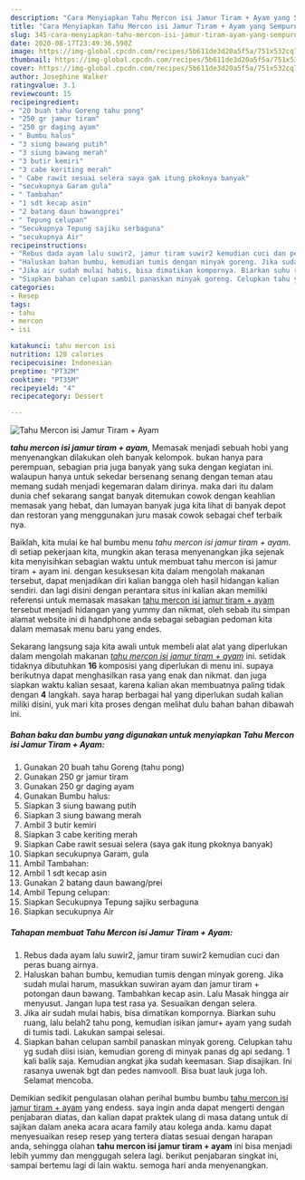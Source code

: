 ```yaml
---
description: "Cara Menyiapkan Tahu Mercon isi Jamur Tiram + Ayam yang Sempurna"
title: "Cara Menyiapkan Tahu Mercon isi Jamur Tiram + Ayam yang Sempurna"
slug: 345-cara-menyiapkan-tahu-mercon-isi-jamur-tiram-ayam-yang-sempurna
date: 2020-08-17T23:49:36.590Z
image: https://img-global.cpcdn.com/recipes/5b611de3d20a5f5a/751x532cq70/tahu-mercon-isi-jamur-tiram-ayam-foto-resep-utama.jpg
thumbnail: https://img-global.cpcdn.com/recipes/5b611de3d20a5f5a/751x532cq70/tahu-mercon-isi-jamur-tiram-ayam-foto-resep-utama.jpg
cover: https://img-global.cpcdn.com/recipes/5b611de3d20a5f5a/751x532cq70/tahu-mercon-isi-jamur-tiram-ayam-foto-resep-utama.jpg
author: Josephine Walker
ratingvalue: 3.1
reviewcount: 15
recipeingredient:
- "20 buah tahu Goreng tahu pong"
- "250 gr jamur tiram"
- "250 gr daging ayam"
- " Bumbu halus"
- "3 siung bawang putih"
- "3 siung bawang merah"
- "3 butir kemiri"
- "3 cabe keriting merah"
- " Cabe rawit sesuai selera saya gak itung pkoknya banyak"
- "secukupnya Garam gula"
- " Tambahan"
- "1 sdt kecap asin"
- "2 batang daun bawangprei"
- " Tepung celupan"
- "Secukupnya Tepung sajiku serbaguna"
- "secukupnya Air"
recipeinstructions:
- "Rebus dada ayam lalu suwir2, jamur tiram suwir2 kemudian cuci dan peras buang airnya."
- "Haluskan bahan bumbu, kemudian tumis dengan minyak goreng. Jika sudah mulai harum, masukkan suwiran ayam dan jamur tiram + potongan daun bawang. Tambahkan kecap asin. Lalu Masak hingga air menyusut. Jangan lupa test rasa ya. Sesuaikan dengan selera."
- "Jika air sudah mulai habis, bisa dimatikan kompornya. Biarkan suhu ruang, lalu belah2 tahu pong, kemudian isikan jamur+ ayam yang sudah di tumis tadi. Lakukan sampai selesai."
- "Siapkan bahan celupan sambil panaskan minyak goreng. Celupkan tahu yg sudah diisi isian, kemudian goreng di minyak panas dg api sedang. 1 kali balik saja. Kemudian angkat jika sudah keemasan. Siap disajikan. Ini rasanya uwenak bgt dan pedes namvooll. Bisa buat lauk juga loh. Selamat mencoba."
categories:
- Resep
tags:
- tahu
- mercon
- isi

katakunci: tahu mercon isi 
nutrition: 128 calories
recipecuisine: Indonesian
preptime: "PT32M"
cooktime: "PT35M"
recipeyield: "4"
recipecategory: Dessert

---
```



![Tahu Mercon isi Jamur Tiram + Ayam](https://img-global.cpcdn.com/recipes/5b611de3d20a5f5a/751x532cq70/tahu-mercon-isi-jamur-tiram-ayam-foto-resep-utama.jpg)

<b><i>tahu mercon isi jamur tiram + ayam</i></b>, Memasak menjadi sebuah hobi yang menyenangkan dilakukan oleh banyak kelompok. bukan hanya para perempuan, sebagian pria juga banyak yang suka dengan kegiatan ini. walaupun hanya untuk sekedar bersenang senang dengan teman atau memang sudah menjadi kegemaran dalam dirinya. maka dari itu dalam dunia chef sekarang sangat banyak ditemukan cowok dengan keahlian memasak yang hebat, dan lumayan banyak juga kita lihat di banyak depot dan restoran yang menggunakan juru masak cowok sebagai chef terbaik nya.



Baiklah, kita mulai ke hal bumbu menu <i>tahu mercon isi jamur tiram + ayam</i>. di setiap pekerjaan kita, mungkin akan terasa menyenangkan jika sejenak kita menyisihkan sebagian waktu untuk membuat tahu mercon isi jamur tiram + ayam ini. dengan kesuksesan kita dalam mengolah makanan tersebut, dapat menjadikan diri kalian bangga oleh hasil hidangan kalian sendiri. dan lagi disini dengan perantara situs ini kalian akan memiliki referensi untuk memasak masakan <u>tahu mercon isi jamur tiram + ayam</u> tersebut menjadi hidangan yang yummy dan nikmat, oleh sebab itu simpan alamat website ini di handphone anda sebagai sebagian pedoman kita dalam memasak menu baru yang endes.


Sekarang langsung saja kita awali untuk membeli alat alat yang diperlukan dalam mengolah makanan <u><i>tahu mercon isi jamur tiram + ayam</i></u> ini. setidak tidaknya dibutuhkan <b>16</b> komposisi yang diperlukan di menu ini. supaya berikutnya dapat menghasilkan rasa yang enak dan nikmat. dan juga siapkan waktu kalian sesaat, karena kalian akan membuatnya paling tidak dengan <b>4</b> langkah. saya harap berbagai hal yang diperlukan sudah kalian miliki disini, yuk mari kita proses dengan melihat dulu bahan bahan dibawah ini.

<!--inarticleads1-->

##### Bahan baku dan bumbu yang digunakan untuk menyiapkan Tahu Mercon isi Jamur Tiram + Ayam:

1. Gunakan 20 buah tahu Goreng (tahu pong)
1. Gunakan 250 gr jamur tiram
1. Gunakan 250 gr daging ayam
1. Gunakan  Bumbu halus:
1. Siapkan 3 siung bawang putih
1. Siapkan 3 siung bawang merah
1. Ambil 3 butir kemiri
1. Siapkan 3 cabe keriting merah
1. Siapkan  Cabe rawit sesuai selera (saya gak itung pkoknya banyak)
1. Siapkan secukupnya Garam, gula
1. Ambil  Tambahan:
1. Ambil 1 sdt kecap asin
1. Gunakan 2 batang daun bawang/prei
1. Ambil  Tepung celupan:
1. Siapkan Secukupnya Tepung sajiku serbaguna
1. Siapkan secukupnya Air




<!--inarticleads2-->

##### Tahapan membuat Tahu Mercon isi Jamur Tiram + Ayam:

1. Rebus dada ayam lalu suwir2, jamur tiram suwir2 kemudian cuci dan peras buang airnya.
1. Haluskan bahan bumbu, kemudian tumis dengan minyak goreng. Jika sudah mulai harum, masukkan suwiran ayam dan jamur tiram + potongan daun bawang. Tambahkan kecap asin. Lalu Masak hingga air menyusut. Jangan lupa test rasa ya. Sesuaikan dengan selera.
1. Jika air sudah mulai habis, bisa dimatikan kompornya. Biarkan suhu ruang, lalu belah2 tahu pong, kemudian isikan jamur+ ayam yang sudah di tumis tadi. Lakukan sampai selesai.
1. Siapkan bahan celupan sambil panaskan minyak goreng. Celupkan tahu yg sudah diisi isian, kemudian goreng di minyak panas dg api sedang. 1 kali balik saja. Kemudian angkat jika sudah keemasan. Siap disajikan. Ini rasanya uwenak bgt dan pedes namvooll. Bisa buat lauk juga loh. Selamat mencoba.




Demikian sedikit pengulasan olahan perihal bumbu bumbu <u>tahu mercon isi jamur tiram + ayam</u> yang endess. saya ingin anda dapat mengerti dengan penjabaran diatas, dan kalian dapat praktek ulang di masa datang untuk di sajikan dalam aneka acara acara family atau kolega anda. kamu dapat menyesuaikan resep resep yang tertera diatas sesuai dengan harapan anda, sehingga olahan <b>tahu mercon isi jamur tiram + ayam</b> ini bisa menjadi lebih yummy dan menggugah selera lagi. berikut penjabaran singkat ini, sampai bertemu lagi di lain waktu. semoga hari anda menyenangkan.
